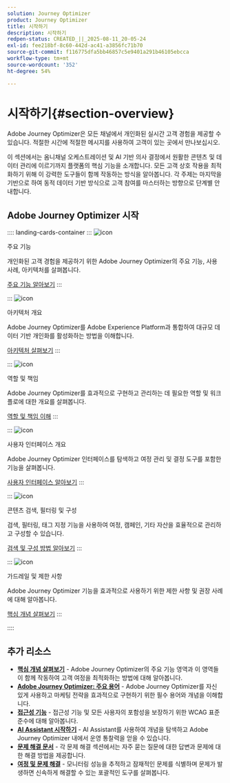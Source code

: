 ```yaml
---
solution: Journey Optimizer
product: Journey Optimizer
title: 시작하기
description: 시작하기
redpen-status: CREATED_||_2025-08-11_20-05-24
exl-id: fee218bf-8c60-442d-ac41-a3856fc71b70
source-git-commit: f116775dfa5bb46857c5e9401a291b46105ebcca
workflow-type: tm+mt
source-wordcount: '352'
ht-degree: 54%

---
```


# 시작하기{#section-overview}

Adobe Journey Optimizer은 모든 채널에서 개인화된 실시간 고객 경험을 제공할 수 있습니다. 적절한 시간에 적절한 메시지를 사용하여 고객이 있는 곳에서 만나보십시오.

이 섹션에서는 옴니채널 오케스트레이션 및 AI 기반 의사 결정에서 원활한 콘텐츠 및 데이터 관리에 이르기까지 플랫폼의 핵심 기능을 소개합니다. 모든 고객 상호 작용을 최적화하기 위해 이 강력한 도구들이 함께 작동하는 방식을 알아봅니다. 각 주제는 마지막을 기반으로 하여 동적 데이터 기반 방식으로 고객 참여를 마스터하는 방향으로 단계별 안내합니다.

## Adobe Journey Optimizer 시작

:::: landing-cards-container
:::
![icon](https://cdn.experienceleague.adobe.com/icons/book.svg?lang=ko)

주요 기능

개인화된 고객 경험을 제공하기 위한 Adobe Journey Optimizer의 주요 기능, 사용 사례, 아키텍처를 살펴봅니다.

[주요 기능 알아보기](../using/start/get-started.md)
:::

:::
![icon](https://cdn.experienceleague.adobe.com/icons/code-branch.svg?lang=ko)

아키텍처 개요

Adobe Journey Optimizer를 Adobe Experience Platform과 통합하여 대규모 데이터 기반 개인화를 활성화하는 방법을 이해합니다.

[아키텍처 살펴보기](../using/start/architecture-concepts-redpen.md)
:::

:::
![icon](https://cdn.experienceleague.adobe.com/icons/list-check.svg?lang=ko)

역할 및 책임

Adobe Journey Optimizer를 효과적으로 구현하고 관리하는 데 필요한 역할 및 워크플로에 대한 개요를 살펴봅니다.

[역할 및 책임 이해](../using/start/quick-start.md)
:::

:::
![icon](https://cdn.experienceleague.adobe.com/icons/gear.svg?lang=ko)

사용자 인터페이스 개요

Adobe Journey Optimizer 인터페이스를 탐색하고 여정 관리 및 결정 도구를 포함한 기능을 살펴봅니다.

[사용자 인터페이스 알아보기](../using/start/user-interface.md)
:::

:::
![icon](https://cdn.experienceleague.adobe.com/icons/circle-play.svg?lang=ko)

콘텐츠 검색, 필터링 및 구성

검색, 필터링, 태그 지정 기능을 사용하여 여정, 캠페인, 기타 자산을 효율적으로 관리하고 구성할 수 있습니다.

[검색 및 구성 방법 알아보기](../using/start/search-filter-categorize.md)
:::

:::
![icon](https://cdn.experienceleague.adobe.com/icons/puzzle-piece.svg?lang=ko)

가드레일 및 제한 사항

Adobe Journey Optimizer 기능을 효과적으로 사용하기 위한 제한 사항 및 권장 사례에 대해 알아봅니다.

[핵심 개념 살펴보기](../using/start/guardrails.md)
:::

::::


## 추가 리소스

- **[핵심 개념 살펴보기](../using/start/functional-areas-redpen.md)** - Adobe Journey Optimizer의 주요 기능 영역과 이 영역들이 함께 작동하여 고객 여정을 최적화하는 방법에 대해 알아봅니다.
- **[Adobe Journey Optimizer: 주요 용어](../using/start/terminology-md-redpen.md)** - Adobe Journey Optimizer를 자신 있게 사용하고 마케팅 전략을 효과적으로 구현하기 위한 필수 용어와 개념을 이해합니다.
- **[접근성 기능](../using/start/accessibility.md)** - 접근성 기능 및 모든 사용자의 포함성을 보장하기 위한 WCAG 표준 준수에 대해 알아봅니다.
- **[AI Assistant 시작하기](../using/start/ai-assistant.md)** - AI Assistant를 사용하여 개념을 탐색하고 Adobe Journey Optimizer 내에서 운영 통찰력을 얻을 수 있습니다.
- **[문제 해결 문서](../using/start/troubleshooting.md)** - 각 문제 해결 섹션에서는 자주 묻는 질문에 대한 답변과 문제에 대한 해결 방법을 제공합니다.
- **[여정 및 문제 해결](/help/rp_landing_pages/troubleshoot-journey-landing-page.md)** - 모니터링 성능을 추적하고 잠재적인 문제를 식별하며 문제가 발생하면 신속하게 해결할 수 있는 포괄적인 도구를 살펴봅니다.


